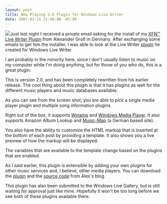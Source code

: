 ```yaml
---
layout: post
title: Now Playing 2.0 Plugin for Windows Live Writer
date: 2007-02-15 21:48:00 -05:00
---
```


![](http://www.it99.org/axl/content/binary/WindowsLiveWriter/NowPlaying2.0PluginforWindowsLiveWriter_11699/NowPlaying2plugins3.gif)Just last night I received a private email asking for the install of my [XFN™ Live Writer Plugin](/sdorman/archive/2007/02/10/105967.aspx "XFN™ Live Writer Plugin Updates") from Alexander Groß in Germany. After exchanging some emails to get him the installer, I was able to look at the Live Writer [plugin](http://www.it99.org/axl/2007/01/31/Now+Playing+20+Plugin+For+Windows+Live+Writer.aspx) he created for Windows Live Writer.

I am probably in the minority here, since I don't usually listen to music on my computer while I'm doing anything, but for those of you who do, this is a great plugin. 

This is version 2.0, and has been completely rewritten from his earlier release. The cool thing about this plugin is that it has plugins as well for the different music players and music databases available.

As you can see from the screen shot, you are able to pick a single media player plugin and multiple song information plugins.

Right out of the box, it supports [Winamp](http://www.winamp.com/) and [Windows Media Player](http://www.microsoft.com/windows/windowsmedia/default.mspx). It also supports Amazon Album Lookup and [Music-Map](http://www.music-map.de/) (a German based site).

You also have the ability to customize the HTML markup that is inserted at the bottom of each post by providing a template. It also shows you a live preview of how the markup will be displayed.

The variables that are available to the template change based on the plugins that are enabled.

As I said earlier, this plugin is extensible by adding your own plugins for other music services and, I believe, other media players. You can download the [plugin](http://www.it99.org/axl/ct.ashx?id=9fe88d53-d57d-4ff7-8649-ea15df875d4a&url=http%3a%2f%2fwww.it99.org%2faxl%2fdownload%2fNowPlaying-2.0.zip) and the [source code](http://www.it99.org/axl/ct.ashx?id=9fe88d53-d57d-4ff7-8649-ea15df875d4a&url=http%3a%2f%2fwww.it99.org%2faxl%2fdownload%2fNowPlaying-2.0-Source.zip) from Alex's blog.

This plugin has also been submitted to the Windows Live Gallery, but is still waiting for approval just like mine. Hopefully it won't be too long before we see both of these plugins available there.
